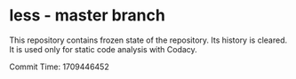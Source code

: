 # less - master branch

This repository contains frozen state of the repository.
Its history is cleared. It is used only for static code
analysis with Codacy.

Commit Time: 1709446452